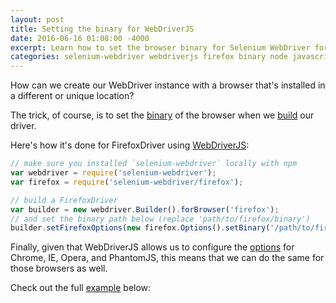 ```yaml
---
layout: post
title: Setting the binary for WebDriverJS
date: 2016-06-16 01:08:00 -4000
excerpt: Learn how to set the browser binary for Selenium WebDriver for Node.js. Firefox will be used in this WebDriverJS example.
categories: selenium-webdriver webdriverjs firefox binary node javascript
---
```


How can we create our WebDriver instance with a browser that's installed in a different or unique location?

The trick, of course, is to set the [binary](http://seleniumhq.github.io/selenium/docs/api/javascript/module/selenium-webdriver/firefox/binary_exports_Binary.html) of the browser when we [build](http://seleniumhq.github.io/selenium/docs/api/javascript/module/selenium-webdriver/index_exports_Builder.html) our driver.

Here's how it's done for FirefoxDriver using [WebDriverJS](http://seleniumhq.github.io/selenium/docs/api/javascript/index.html):

```js
// make sure you installed `selenium-webdriver` locally with npm
var webdriver = require('selenium-webdriver');
var firefox = require('selenium-webdriver/firefox');

// build a FirefoxDriver
var builder = new webdriver.Builder().forBrowser('firefox');
// and set the binary path below (replace 'path/to/firefox/binary')
builder.setFirefoxOptions(new firefox.Options().setBinary('/path/to/firefox/binary'));
```

Finally, given that WebDriverJS allows us to configure the [options](http://seleniumhq.github.io/selenium/docs/api/javascript/module/selenium-webdriver/firefox/index_exports_Options.html) for Chrome, IE, Opera, and PhantomJS, this means that we can do the same for those browsers as well.

Check out the full [example](https://gist.github.com/remarkablemark/e56ce969c4d5fe81f7a639f519cb417b) below:

<script src="https://gist.github.com/remarkablemark/e56ce969c4d5fe81f7a639f519cb417b.js"></script>
